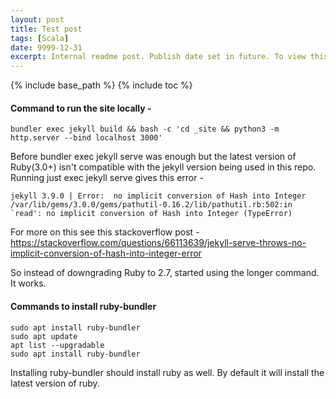 ```yaml
---
layout: post
title: Test post
tags: [Scala]
date: 9999-12-31
excerpt: Internal readme post. Publish date set in future. To view this page run jekyll command with --future flag
---
```


{% include base_path %}
{% include toc %}

#### Command to run the site locally -

```
bundler exec jekyll build && bash -c 'cd _site && python3 -m http.server --bind localhost 3000'
```

Before bundler exec jekyll serve was enough but the latest version of Ruby(3.0+) isn't compatible with the jekyll version being used in this repo. Running just exec jekyll serve gives this error -

```
jekyll 3.9.0 | Error:  no implicit conversion of Hash into Integer
/var/lib/gems/3.0.0/gems/pathutil-0.16.2/lib/pathutil.rb:502:in `read': no implicit conversion of Hash into Integer (TypeError)
```

For more on this see this stackoverflow post - https://stackoverflow.com/questions/66113639/jekyll-serve-throws-no-implicit-conversion-of-hash-into-integer-error

So instead of downgrading Ruby to 2.7, started using the longer command. It works.

#### Commands to install ruby-bundler

```
sudo apt install ruby-bundler
sudo apt update
apt list --upgradable
sudo apt install ruby-bundler
```

Installing ruby-bundler should install ruby as well. By default it will install the latest version of ruby.